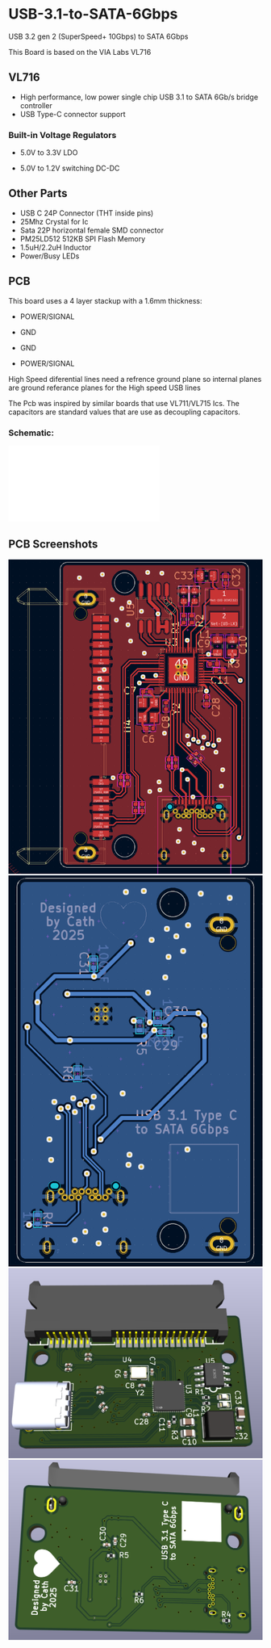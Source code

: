 # USB-3.1-to-SATA-6Gbps
USB 3.2 gen 2 (SuperSpeed+ 10Gbps) to SATA 6Gbps

This Board is based on the VIA Labs VL716 

## VL716

- High performance, low power single chip USB 3.1 to SATA 6Gb/s bridge controller 
- USB Type-C connector support
###  Built-in Voltage Regulators

- 5.0V to 3.3V LDO

- 5.0V to 1.2V switching DC-DC

## Other Parts 

- USB C 24P Connector (THT inside pins)
- 25Mhz Crystal for Ic
- Sata 22P horizontal female SMD connector
- PM25LD512  512KB SPI Flash  Memory
- 1.5uH/2.2uH Inductor
- Power/Busy LEDs

## PCB 
This board uses a 4 layer stackup with a  1.6mm thickness:

- POWER/SIGNAL

- GND
  
- GND
  
- POWER/SIGNAL

High Speed diferential lines need a refrence ground plane so internal planes are ground referance planes for the High speed USB lines

The Pcb was inspired by similar boards that use VL711/VL715 Ics. The capacitors are standard values that are use as decoupling capacitors.


### Schematic:
![Schematic](/USB%203.0%20to%20Sata.pdf)

## PCB Screenshots

![usb3satafront](pcb%20pics/front.png)
![usb3sataback](pcb%20pics/back.png)
![usb3satafront3d](pcb%20pics/front3d.png)
![usb3sataback3d](pcb%20pics/back3d.png)



